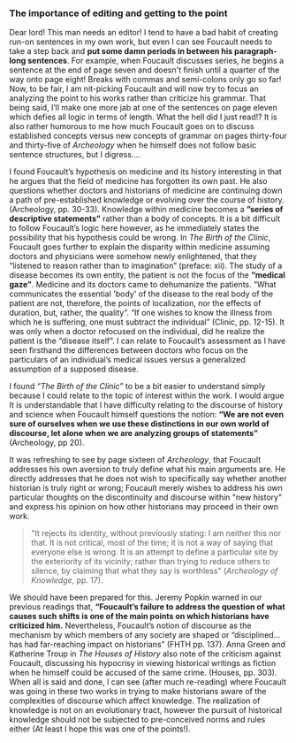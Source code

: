 ### The importance of editing and getting to the point

Dear lord! This man needs an editor! I tend to have a bad habit of creating run-on sentences in my own work, but even I can see Foucault needs to take a step back and **put some damn periods in between his paragraph-long sentences**. For example, when Foucault discusses series, he begins a sentence at the end of page seven and doesn't finish until a quarter of the way onto page eight! Breaks with commas and semi-colons only go so far! Now, to be fair, I am nit-picking Foucault and will now try to focus an analyzing the point to his works rather than criticize his grammar. That being said, I’ll make one more jab at one of the sentences on page eleven which defies all logic in terms of length. What the hell did I just read!? It is also rather humorous to me how much Foucault goes on to discuss established concepts versus new concepts of grammar on pages thirty-four and thirty-five of *Archeology* when he himself does not follow basic sentence structures, but I digress….

I found Foucault’s hypothesis on medicine and its history interesting in that he argues that the field of medicine has forgotten its own past. He also questions whether doctors and historians of medicine are continuing down a path of pre-established knowledge or evolving over the course of history. (Archeology, pp. 30-33). Knowledge within medicine becomes a **”series of descriptive statements”** rather than a body of concepts. It is a bit difficult to follow Foucault’s logic here however, as he immediately states the possibility that his hypothesis could be wrong. In *The Birth of the Clinic*, Foucault goes further to explain the disparity within medicine assuming doctors and physicians were somehow newly enlightened, that they “listened to reason rather than to imagination” (preface: xii). The study of a disease becomes its own entity, the patient is not the focus of the **“medical gaze”**. Medicine and its doctors came to dehumanize the patients. “What communicates the essential 'body' of the disease to the real body of the patient are not, therefore, the points of localization, nor the effects of duration, but, rather, the quality”. “If one wishes to know the illness from which he is suffering, one must subtract the individual” (Clinic, pp. 12-15). It was only when a doctor refocused on the individual, did he realize the patient is the “disease itself”. I can relate to Foucault’s assessment as I have seen firsthand the differences between doctors who focus on the particulars of an individual’s medical issues versus a generalized assumption of a supposed disease. 

I found *“The Birth of the Clinic”* to be a bit easier to understand simply because I could relate to the topic of interest within the work. I would argue It is understandable that I have difficulty relating to the discourse of history and science when Foucault himself questions the notion: **“We are not even sure of ourselves when we use these distinctions in our own world of discourse, let alone when we are analyzing groups of statements”** (Archeology, pp 20).

It was refreshing to see by page sixteen of *Archeology*, that Foucault addresses his own aversion to truly define what his main arguments are. He directly addresses that he does not wish to specifically say whether another historian is truly right or wrong; Foucault merely wishes to address his own particular thoughts on the discontinuity and discourse within "new history" and express his opinion on how other historians may proceed in their own work.
> "It rejects its identity, without previously stating: I am neither this nor that. It is not critical, most of the time; it is not a way of saying that everyone else is wrong. It is an attempt to define a particular site by the exteriority of its vicinity; rather than trying to reduce others to silence, by claiming that what they say is worthless" (*Archeology of Knowledge*, pp. 17).

We should have been prepared for this. Jeremy Popkin warned in our previous readings that, **“Foucault’s failure to address the question of what causes such shifts is one of the main points on which historians have criticized him.** Nevertheless, Foucault’s notion of discourse as the mechanism by which members of any society are shaped or “disciplined… has had far-reaching impact on historians” (FHTH pp. 137). Anna Green and Katherine Troup in *The Houses of History* also note of the criticism against Foucault, discussing his hypocrisy in viewing historical writings as fiction when he himself could be accused of the same crime. (Houses, pp. 303). When all is said and done, I can see (after much re-reading) where Foucault was going in these two works in trying to make historians aware of the complexities of discourse which affect knowledge. The realization of knowledge is not on an evolutionary tract, however the pursuit of historical knowledge should not be subjected to pre-conceived norms and rules either (At least I hope this was one of the points!).
